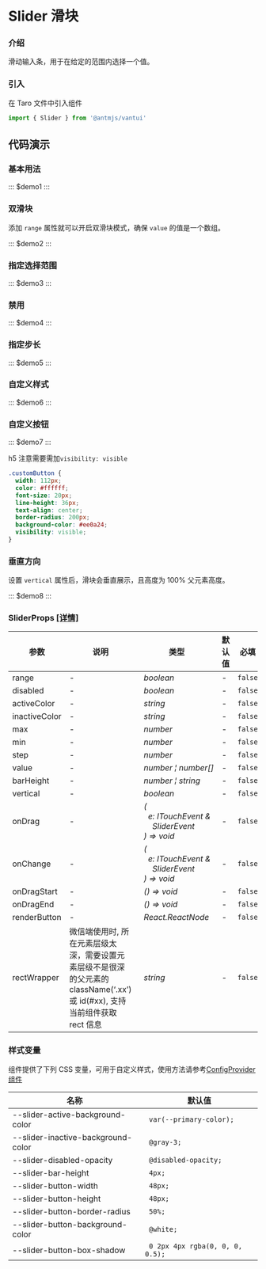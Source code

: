 # Slider 滑块

### 介绍

滑动输入条，用于在给定的范围内选择一个值。

### 引入

在 Taro 文件中引入组件

```js
import { Slider } from '@antmjs/vantui'
```

## 代码演示

### 基本用法

::: $demo1 :::

### 双滑块

添加 `range` 属性就可以开启双滑块模式，确保 `value` 的值是一个数组。

::: $demo2 :::

### 指定选择范围

::: $demo3 :::

### 禁用

::: $demo4 :::

### 指定步长

::: $demo5 :::

### 自定义样式

::: $demo6 :::

### 自定义按钮

::: $demo7 :::

h5 注意需要需加`visibility: visible`

```css
.customButton {
  width: 112px;
  color: #ffffff;
  font-size: 20px;
  line-height: 36px;
  text-align: center;
  border-radius: 200px;
  background-color: #ee0a24;
  visibility: visible;
}
```

### 垂直方向

设置 `vertical` 属性后，滑块会垂直展示，且高度为 100% 父元素高度。

::: $demo8 :::

### SliderProps [[详情]](https://github.com/AntmJS/vantui/tree/main/packages/vantui/types/slider.d.ts)

| 参数          | 说明                                                                                                                      | 类型                                                                                                                                                                | 默认值 | 必填    |
| ------------- | ------------------------------------------------------------------------------------------------------------------------- | ------------------------------------------------------------------------------------------------------------------------------------------------------------------- | ------ | ------- |
| range         | -                                                                                                                         | _&nbsp;&nbsp;boolean<br/>_                                                                                                                                          | -      | `false` |
| disabled      | -                                                                                                                         | _&nbsp;&nbsp;boolean<br/>_                                                                                                                                          | -      | `false` |
| activeColor   | -                                                                                                                         | _&nbsp;&nbsp;string<br/>_                                                                                                                                           | -      | `false` |
| inactiveColor | -                                                                                                                         | _&nbsp;&nbsp;string<br/>_                                                                                                                                           | -      | `false` |
| max           | -                                                                                                                         | _&nbsp;&nbsp;number<br/>_                                                                                                                                           | -      | `false` |
| min           | -                                                                                                                         | _&nbsp;&nbsp;number<br/>_                                                                                                                                           | -      | `false` |
| step          | -                                                                                                                         | _&nbsp;&nbsp;number<br/>_                                                                                                                                           | -      | `false` |
| value         | -                                                                                                                         | _&nbsp;&nbsp;number&nbsp;&brvbar;&nbsp;number[]<br/>_                                                                                                               | -      | `false` |
| barHeight     | -                                                                                                                         | _&nbsp;&nbsp;number&nbsp;&brvbar;&nbsp;string<br/>_                                                                                                                 | -      | `false` |
| vertical      | -                                                                                                                         | _&nbsp;&nbsp;boolean<br/>_                                                                                                                                          | -      | `false` |
| onDrag        | -                                                                                                                         | _&nbsp;&nbsp;(<br/>&nbsp;&nbsp;&nbsp;&nbsp;e:&nbsp;ITouchEvent&nbsp;&<br/>&nbsp;&nbsp;&nbsp;&nbsp;&nbsp;&nbsp;SliderEvent<br/>&nbsp;&nbsp;)&nbsp;=>&nbsp;void<br/>_ | -      | `false` |
| onChange      | -                                                                                                                         | _&nbsp;&nbsp;(<br/>&nbsp;&nbsp;&nbsp;&nbsp;e:&nbsp;ITouchEvent&nbsp;&<br/>&nbsp;&nbsp;&nbsp;&nbsp;&nbsp;&nbsp;SliderEvent<br/>&nbsp;&nbsp;)&nbsp;=>&nbsp;void<br/>_ | -      | `false` |
| onDragStart   | -                                                                                                                         | _&nbsp;&nbsp;()&nbsp;=>&nbsp;void<br/>_                                                                                                                             | -      | `false` |
| onDragEnd     | -                                                                                                                         | _&nbsp;&nbsp;()&nbsp;=>&nbsp;void<br/>_                                                                                                                             | -      | `false` |
| renderButton  | -                                                                                                                         | _&nbsp;&nbsp;React.ReactNode<br/>_                                                                                                                                  | -      | `false` |
| rectWrapper   | 微信端使用时, 所在元素层级太深，需要设置元素层级不是很深的父元素的 className(‘.xx’)或 id(#xx), 支持当前组件获取 rect 信息 | _&nbsp;&nbsp;string<br/>_                                                                                                                                           | -      | `false` |

### 样式变量

组件提供了下列 CSS 变量，可用于自定义样式，使用方法请参考[ConfigProvider 组件](https://antmjs.github.io/vantui/#/config-provider)

| 名称                               | 默认值                           |
| ---------------------------------- | -------------------------------- |
| --slider-active-background-color   | ` var(--primary-color);`         |
| --slider-inactive-background-color | ` @gray-3;`                      |
| --slider-disabled-opacity          | ` @disabled-opacity;`            |
| --slider-bar-height                | ` 4px;`                          |
| --slider-button-width              | ` 48px;`                         |
| --slider-button-height             | ` 48px;`                         |
| --slider-button-border-radius      | ` 50%;`                          |
| --slider-button-background-color   | ` @white;`                       |
| --slider-button-box-shadow         | ` 0 2px 4px rgba(0, 0, 0, 0.5);` |
